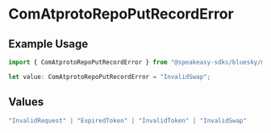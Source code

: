 # ComAtprotoRepoPutRecordError

## Example Usage

```typescript
import { ComAtprotoRepoPutRecordError } from "@speakeasy-sdks/bluesky/models/errors";

let value: ComAtprotoRepoPutRecordError = "InvalidSwap";
```

## Values

```typescript
"InvalidRequest" | "ExpiredToken" | "InvalidToken" | "InvalidSwap"
```